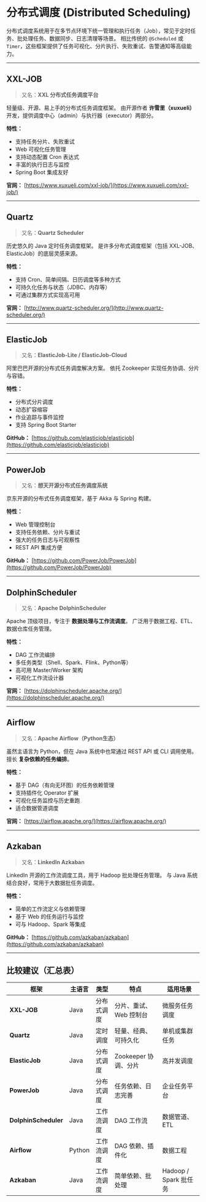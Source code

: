 # 分布式调度 (Distributed Scheduling)

分布式调度系统用于在多节点环境下统一管理和执行任务（Job），常见于定时任务、批处理任务、数据同步、日志清理等场景。
相比传统的 `@Scheduled` 或 `Timer`，这些框架提供了任务可视化、分片执行、失败重试、告警通知等高级能力。

---

## XXL-JOB

> 又名：**XXL 分布式任务调度平台**

轻量级、开源、易上手的分布式任务调度框架。
由开源作者 **许雪里（xuxueli）** 开发，提供调度中心（admin）与执行器（executor）两部分。

**特性：**

* 支持任务分片、失败重试
* Web 可视化任务管理
* 支持动态配置 Cron 表达式
* 丰富的执行日志与监控
* Spring Boot 集成友好

**官网：** [https://www.xuxueli.com/xxl-job/](https://www.xuxueli.com/xxl-job/)

---

## Quartz

> 又名：**Quartz Scheduler**

历史悠久的 Java 定时任务调度框架。
是许多分布式调度框架（包括 XXL-JOB、ElasticJob）的底层灵感来源。

**特性：**

* 支持 Cron、简单间隔、日历调度等多种方式
* 可持久化任务与状态（JDBC、内存等）
* 可通过集群方式实现高可用

**官网：** [http://www.quartz-scheduler.org/](http://www.quartz-scheduler.org/)

---

## ElasticJob

> 又名：**ElasticJob-Lite / ElasticJob-Cloud**

阿里巴巴开源的分布式任务调度解决方案。
依托 Zookeeper 实现任务协调、分片与容错。

**特性：**

* 分布式分片调度
* 动态扩容缩容
* 作业追踪与事件监控
* 支持 Spring Boot Starter

**GitHub：** [https://github.com/elasticjob/elasticjob](https://github.com/elasticjob/elasticjob)

---

## PowerJob

> 又名：**想天开源分布式任务调度系统**

京东开源的分布式任务调度框架，基于 Akka 与 Spring 构建。

**特性：**

* Web 管理控制台
* 支持任务依赖、分片与重试
* 强大的任务日志与可观察性
* REST API 集成方便

**GitHub：** [https://github.com/PowerJob/PowerJob](https://github.com/PowerJob/PowerJob)

---

## DolphinScheduler

> 又名：**Apache DolphinScheduler**

Apache 顶级项目，专注于 **数据处理与工作流调度**。
广泛用于数据工程、ETL、数据仓库任务管理。

**特性：**

* DAG 工作流编排
* 多任务类型（Shell、Spark、Flink、Python等）
* 高可用 Master/Worker 架构
* 可视化工作流设计器

**官网：** [https://dolphinscheduler.apache.org/](https://dolphinscheduler.apache.org/)

---

## Airflow

> 又名：**Apache Airflow（Python生态）**

虽然主语言为 Python，但在 Java 系统中也常通过 REST API 或 CLI 调用使用。
擅长 **复杂依赖的任务编排**。

**特性：**

* 基于 DAG（有向无环图）的任务依赖管理
* 支持插件化 Operator 扩展
* 可视化任务监控与历史重跑
* 适合数据管道调度

**官网：** [https://airflow.apache.org/](https://airflow.apache.org/)

---

## Azkaban

> 又名：**LinkedIn Azkaban**

LinkedIn 开源的工作流调度工具，用于 Hadoop 批处理任务管理。
与 Java 系统结合良好，常用于大数据批任务调度。

**特性：**

* 简单的工作流定义与依赖管理
* 基于 Web 的任务运行与监控
* 可与 Hadoop、Spark 等集成

**GitHub：** [https://github.com/azkaban/azkaban](https://github.com/azkaban/azkaban)

---

## 比较建议（汇总表）

| 框架                   | 主语言    | 类型    | 特点              | 适用场景               |
| -------------------- | ------ | ----- | --------------- | ------------------ |
| **XXL-JOB**          | Java   | 分布式调度 | 分片、重试、Web 控制台   | 微服务任务调度            |
| **Quartz**           | Java   | 定时调度  | 轻量、经典、可持久化      | 单机或集群任务            |
| **ElasticJob**       | Java   | 分布式调度 | Zookeeper 协调、分片 | 高并发调度              |
| **PowerJob**         | Java   | 分布式调度 | 任务依赖、日志完善       | 企业任务平台             |
| **DolphinScheduler** | Java   | 工作流调度 | DAG 工作流         | 数据管道、ETL           |
| **Airflow**          | Python | 工作流调度 | DAG 依赖、插件化      | 数据工程               |
| **Azkaban**          | Java   | 工作流调度 | 简单依赖、批处理        | Hadoop / Spark 批任务 |
